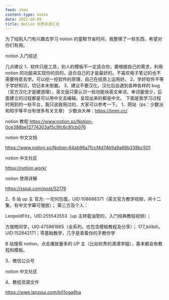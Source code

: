 ```yaml
---
feed: show
content-type: notes
date: 2022-06-09
title: Notion 优质资源汇总
---
```

为了给刚入门有兴趣去学习 notion 的童鞋节省时间，我整理了一些东西，希望对你们有用。

notion 入门综述

几点建议
1、软件只是工具，别人的模板不一定适合你，要根据自己的需求，利用 notion 的功能来实现你的目的，适合自己的才是最好的。不喜欢电子笔记的也不需要特意去学。可以挖一挖软件的原理，自己在纸质上运用好。
2、学好软件不等于学好知识，切记本末倒置。
3、建议不要汉化，汉化后会遇到各种各样的 bug（官方汉化才是硬道理），英文版只需认识一些功能块英文单词，单词量很少，后面建立的过程都是可以用中文去编辑，呈现出来的都是中文。
下面是我学习过程时用到的一些平台，我只说我用过的，大家可以参考一下。
1、网站（ps：少数派和知乎等平台有很多有关文章）
少数派大神：https://linmi.cc/

notion 教程 https://www.notion.so/Notion-0ce388be12774303af5c9fc6c81cb076

notion 中文文档

https://www.notion.so/Notion-64ab96a7fccf4d74b9a9a68b338bc501

notion 中文社区

https://notion.work/

notion 使用详解

https://sspai.com/post/52176

2、B 站 up 主
官方:
一坨何包蛋，UID:108688371（英文官方教学视频，共十二集，有中文字幕可慢放）；
第三方及个人：

LeopoldFitz，UID:255543553（up 主转载油管的，入门经典教程视频）；

方俊皓同学，UID:475961865（全系列，也包含模板教程及分享）；
177_bilibili，UID:152842171；零基础教学，几乎是拿着你的手教你学

B 站搜索 notion，点击播放量多的 UP 主（比如优秀的潇潇学姐），基本都会有教程和模板。

3、微信公众号

notion 中文社区

4、教程资源文件

https://wwe.lanzoui.com/b01oga6ha
